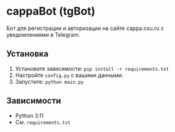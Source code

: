 # cappaBot (tgBot) 
Бот для регистрации и авторизации на сайте cappa.csu.ru с уведомлениями в Telegram. 
## Установка 
1. Установите зависимости: `pip install -r requirements.txt`
2. Настройте `config.py` с вашими данными.
3. Запустите: `python main.py`
## Зависимости
- Python 3.11
- См. `requirements.txt`
